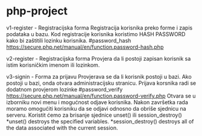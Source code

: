 # php-project

v1-register - Registracijska forma
  Registracija korisnika preko forme i zapis podataka u bazu. Kod registracije korisnika koristimo HASH PASSWORD kako bi 
  zaštitili lozinku korisnika.
  #password_hash https://secure.php.net/manual/en/function.password-hash.php

v2-register - Registracijska forma
  Provjera da li postoji zapisan korisnik sa istim korisničkim imenom ili lozinkom. 

v3-signin - Forma za prijavu
  Provjerava se da li korisnik postoji u bazi. Ako postoji u bazi, onda otvara administracijsku stranicu. 
  Prijava korsnika radi se dodatnom provjerom lozinke
  #password_verify https://secure.php.net/manual/en/function.password-verify.php
  Otvara se u izborniku novi menu i mogućnost odjave korisnika.
  Nakon završetka rada moramo omogućiti korisniku da se odjavi odnosno da obriše sjednicu na serveru.
  Koristit ćemo za brisanje sjednice unset() ili session_destroy() 
  *unset() destroys the specified variables. 
  *session_destroy() destroys all of the data associated with the current session.

